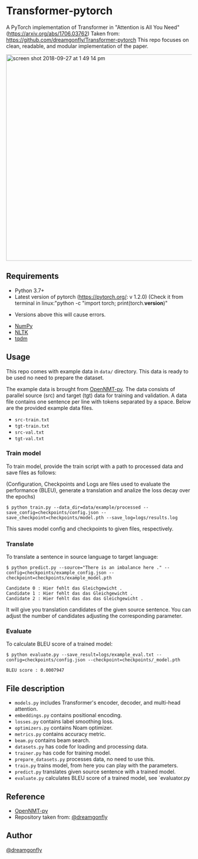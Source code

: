 # Transformer-pytorch
A PyTorch implementation of Transformer in "Attention is All You Need" (https://arxiv.org/abs/1706.03762)
Taken from: https://github.com/dreamgonfly/Transformer-pytorch
This repo focuses on clean, readable, and modular implementation of the paper.

<img width="559" alt="screen shot 2018-09-27 at 1 49 14 pm" src="https://user-images.githubusercontent.com/2340721/46123973-44b08900-c25c-11e8-9468-7aef9e4e3f18.png">

## Requirements
- Python 3.7+
- Latest version of pytorch (https://pytorch.org/: v 1.2.0)
(Check it from terminal in linux:"python -c "import torch; print(torch.__version__)"
* Versions above this will cause errors.
- [NumPy](http://www.numpy.org/)
- [NLTK](https://www.nltk.org/)
- [tqdm](https://github.com/tqdm/tqdm)

## Usage

This repo comes with example data in `data/` directory. This data is ready to be used no need to prepare the dataset.

The example data is brought from [OpenNMT-py](https://github.com/OpenNMT/OpenNMT-py).
The data consists of parallel source (src) and target (tgt) data for training and validation.
A data file contains one sentence per line with tokens separated by a space.
Below are the provided example data files.

- `src-train.txt`
- `tgt-train.txt`
- `src-val.txt`
- `tgt-val.txt`

### Train model
To train model, provide the train script with a path to processed data and save files as follows:

(Configuration, Checkpoints and Logs are files used to evaluate the performance (BLEU), generate a translation and analize the loss decay over the epochs)

```
$ python train.py --data_dir=data/example/processed --save_config=checkpoints/config.json --save_checkpoint=checkpoints/model.pth --save_log=logs/results.log 
```

This saves model config and checkpoints to given files, respectively.

### Translate
To translate a sentence in source language to target language:
```
$ python predict.py --source="There is an imbalance here ." --config=checkpoints/example_config.json --checkpoint=checkpoints/example_model.pth

Candidate 0 : Hier fehlt das Gleichgewicht .
Candidate 1 : Hier fehlt das das Gleichgewicht .
Candidate 2 : Hier fehlt das das das Gleichgewicht .
```

It will give you translation candidates of the given source sentence.
You can adjust the number of candidates adjusting the corresponding parameter. 

### Evaluate
To calculate BLEU score of a trained model:
```
$ python evaluate.py --save_result=logs/example_eval.txt --config=checkpoints/config.json --checkpoint=checkpoints/_model.pth

BLEU score : 0.0007947
```

## File description
- `models.py` includes Transformer's encoder, decoder, and multi-head attention.
- `embeddings.py` contains positional encoding.
- `losses.py` contains label smoothing loss.
- `optimizers.py` contains Noam optimizer.
- `metrics.py` contains accuracy metric.
- `beam.py` contains beam search.
- `datasets.py` has code for loading and processing data. 
- `trainer.py` has code for training model.
- `prepare_datasets.py` processes data, no need to use this.
- `train.py` trains model, from here you can play with the parameters.
- `predict.py` translates given source sentence with a trained model.
- `evaluate.py` calculates BLEU score of a trained model, see `evaluator.py

## Reference
- [OpenNMT-py](https://github.com/OpenNMT/OpenNMT-py)
- Repository taken from: [@dreamgonfly](https://github.com/dreamgonfly)
## Author
[@dreamgonfly](https://github.com/dreamgonfly)
